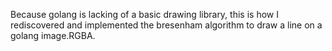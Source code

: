 Because golang is lacking of a basic drawing library, this is how I rediscovered and implemented the bresenham algorithm to draw a line on a golang image.RGBA.
